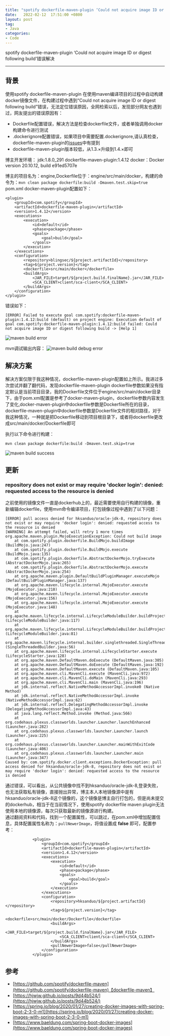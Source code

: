 ```yaml
---
title: "spotify dockerfile-maven-plugin ‘Could not acquire image ID or digest following build’错误解决"
date:   2022-02-12  17:51:00 +0800
layout: post
tag:
- Java
categories:
- Code
---
```


spotify dockerfile-maven-plugin ‘Could not acquire image ID or digest following build’错误解决

------
## 背景
使用spotify dockerfile-maven-plugin 在使用maven编译项目的过程中自动构建docker镜像文件，在构建过程中遇到“Could not acquire image ID or digest following build”错误，无法定位错误原因，全网检索以后，发现部分网友也遇到过，网友提出的错误原因有：
* Dockerfile配置错误，解决方法是检查dockerfile文件，或者单独调用docker构建命令进行测试
* .dockerignore配置错误，如果项目中需要配置.dockerignore,请认真检查，dockerfile-maven-plugin的[issues](https://github.com/spotify/dockerfile-maven/issues/25)中有提到
* dockerfile-maven-plugin版本较低，从1.3.×升级到1.4.×即可

博主开发环境：
jdk:1.8.0_291
dockerfile-maven-plugin:1.4.12
docker：Docker version 20.10.12, build e91ed5707e

博主的项目名为：engine,Dockerfile位于：engine/src/main/docker，构建的命令为：```mvn clean package dockerfile:build -Dmaven.test.skip=true ```
pom.xml docker-maven-plugin配置如下：
```
<plugin>
    <groupId>com.spotify</groupId>
    <artifactId>dockerfile-maven-plugin</artifactId>
    <version>1.4.12</version>
    <executions>
        <execution>
            <id>default</id>
            <phase>package</phase>
            <goals>
                <goal>build</goal>
            </goals>
        </execution>
    </executions>
    <configuration>
        <repository>blingsec/${project.artifactId}</repository>
        <tag>${project.version}</tag>
        <dockerfile>src/main/docker</dockerfile>
        <buildArgs>
            <JAR_FILE>target/${project.build.finalName}.jar</JAR_FILE>
            <SCA_CLIENT>client/sca-client</SCA_CLIENT>
        </buildArgs>
    </configuration>
</plugin>
```

错误如下：
```
[ERROR] Failed to execute goal com.spotify:dockerfile-maven-plugin:1.4.12:build (default) on project engine: Execution default of goal com.spotify:dockerfile-maven-plugin:1.4.12:build failed: Could not acquire image ID or digest following build -> [Help 1]
```
![maven build error](/img/20220212-01.png)

mvn调试输出内容：
![maven build debug error](/img/20220212-02.png)


## 解决方案
解决方案仅限于我这种情况，dockerfile-maven-plugin配置如上所示。我进过多次尝试并翻了翻代码，发现dockerfile-maven-plugin  dockerfile参数如果没有指定默认是当前项目目录，我的Dockerfile文件位于engine/src/main/docker目录下，由于pom.xml配置是参考了docker-maven-plugin，dockerfile参数内容发生了变化,docker-maven-plugin中dockerfile参数是Dockerfile所在的目录，dockerfile-maven-plugin中dockerfile参数是Dockerfile文件的相对路径，对于我这种情况，一种就是把Dockerfile移动到项目根目录下，或者将dockerfile更改成src/main/docker/Dockerfile即可

执行以下命令进行构建：
```
mvn clean package dockerfile:build -Dmaven.test.skip=true 
```     
![maven build success](/img/20220212-03.png)

## 更新
###  repository does not exist or may require 'docker login': denied: requested access to the resource is denied
之前使用的镜像文件一直是dockerhub上的，最近需要使用自行构建的镜像，重新编辑dockerfile，使用mvn命令编译项目，打包镜像过程中遇到了以下问题：
```
[ERROR] pull access denied for hksanduo/oracle-jdk-8, repository does not exist or may require 'docker login': denied: requested access to the resource is denied
[WARNING] An attempt failed, will retry 1 more times
org.apache.maven.plugin.MojoExecutionException: Could not build image
    at com.spotify.plugin.dockerfile.BuildMojo.buildImage (BuildMojo.java:247)
    at com.spotify.plugin.dockerfile.BuildMojo.execute (BuildMojo.java:135)
    at com.spotify.plugin.dockerfile.AbstractDockerMojo.tryExecute (AbstractDockerMojo.java:265)
    at com.spotify.plugin.dockerfile.AbstractDockerMojo.execute (AbstractDockerMojo.java:254)
    at org.apache.maven.plugin.DefaultBuildPluginManager.executeMojo (DefaultBuildPluginManager.java:137)
    at org.apache.maven.lifecycle.internal.MojoExecutor.execute (MojoExecutor.java:210)
    at org.apache.maven.lifecycle.internal.MojoExecutor.execute (MojoExecutor.java:156)
    at org.apache.maven.lifecycle.internal.MojoExecutor.execute (MojoExecutor.java:148)
    at org.apache.maven.lifecycle.internal.LifecycleModuleBuilder.buildProject (LifecycleModuleBuilder.java:117)
    at org.apache.maven.lifecycle.internal.LifecycleModuleBuilder.buildProject (LifecycleModuleBuilder.java:81)
    at org.apache.maven.lifecycle.internal.builder.singlethreaded.SingleThreadedBuilder.build (SingleThreadedBuilder.java:56)
    at org.apache.maven.lifecycle.internal.LifecycleStarter.execute (LifecycleStarter.java:128)
    at org.apache.maven.DefaultMaven.doExecute (DefaultMaven.java:305)
    at org.apache.maven.DefaultMaven.doExecute (DefaultMaven.java:192)
    at org.apache.maven.DefaultMaven.execute (DefaultMaven.java:105)
    at org.apache.maven.cli.MavenCli.execute (MavenCli.java:972)
    at org.apache.maven.cli.MavenCli.doMain (MavenCli.java:293)
    at org.apache.maven.cli.MavenCli.main (MavenCli.java:196)
    at jdk.internal.reflect.NativeMethodAccessorImpl.invoke0 (Native Method)
    at jdk.internal.reflect.NativeMethodAccessorImpl.invoke (NativeMethodAccessorImpl.java:62)
    at jdk.internal.reflect.DelegatingMethodAccessorImpl.invoke (DelegatingMethodAccessorImpl.java:43)
    at java.lang.reflect.Method.invoke (Method.java:566)
    at org.codehaus.plexus.classworlds.launcher.Launcher.launchEnhanced (Launcher.java:282)
    at org.codehaus.plexus.classworlds.launcher.Launcher.launch (Launcher.java:225)
    at org.codehaus.plexus.classworlds.launcher.Launcher.mainWithExitCode (Launcher.java:406)
    at org.codehaus.plexus.classworlds.launcher.Launcher.main (Launcher.java:347)
Caused by: com.spotify.docker.client.exceptions.DockerException: pull access denied for hksanduo/oracle-jdk-8, repository does not exist or may require 'docker login': denied: requested access to the resource is denied
```
通过错误，可以看出，从公共镜像中找不到hksanduo/oracle-jdk-8,登录失败，也无法获取私有镜像，直接抛出异常，博主本人本地镜像源中是有hksanduo/oracle-jdk-8这个镜像的，这个镜像是博主自行打包的，但是尚未提交的dockerhub，相当于在当前情况下，使用spotify dockerfile maven plugin无法使用本地的镜像源，每次只获取最新的镜像源进行构建。   
通过翻阅资料和代码，找到一个配置属性，可以跳过，在pom.xml中增加配置信息，具体配置属性名称为：```pullNewerImage```，将值设置成 **false** 即可，配置参考：
```
            <plugin>
                <groupId>com.spotify</groupId>
                <artifactId>dockerfile-maven-plugin</artifactId>
                <version>1.4.12</version>
                <executions>
                    <execution>
                        <id>default</id>
                        <phase>package</phase>
                        <goals>
                            <goal>build</goal>
                        </goals>
                    </execution>
                </executions>
                <configuration>
                    <repository>hksanduo/${project.artifactId}</repository>
                    <tag>${project.version}</tag>
                    <dockerfile>src/main/docker/Dockerfile</dockerfile>
                    <buildArgs>
                        <JAR_FILE>target/${project.build.finalName}.jar</JAR_FILE>
                        <SCA_CLIENT>client/sca-client</SCA_CLIENT>
                    </buildArgs>
                    <pullNewerImage>false</pullNewerImage>
                </configuration>
            </plugin>
```

## 参考
- [https://github.com/spotify/dockerfile-maven](https://github.com/spotify/dockerfile-maven)【dockerfile-maven】
- [https://hjwjw.github.io/posts/9d44b524/](https://hjwjw.github.io/posts/9d44b524/)
- [https://spring.io/blog/2020/01/27/creating-docker-images-with-spring-boot-2-3-0-m1](https://spring.io/blog/2020/01/27/creating-docker-images-with-spring-boot-2-3-0-m1)
- [https://www.baeldung.com/spring-boot-docker-images](https://www.baeldung.com/spring-boot-docker-images)

